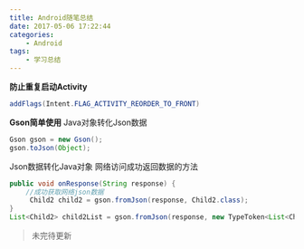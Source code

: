 ```yaml
---
title: Android随笔总结
date: 2017-05-06 17:22:44
categories:
	- Android
tags:
	- 学习总结
---
```

**防止重复启动Activity**
``` java
addFlags(Intent.FLAG_ACTIVITY_REORDER_TO_FRONT)
```
**Gson简单使用**
Java对象转化Json数据
``` java
Gson gson = new Gson();
gson.toJson(Object);
```

<!--more-->

Json数据转化Java对象
网络访问成功返回数据的方法
``` java
public void onResponse(String response) {  
    //成功获取网络json数据  
     Child2 child2 = gson.fromJson(response, Child2.class);
}  
List<Child2> child2List = gson.fromJson(response, new TypeToken<List<Child2>>(){}.getType());
```
>未完待更新